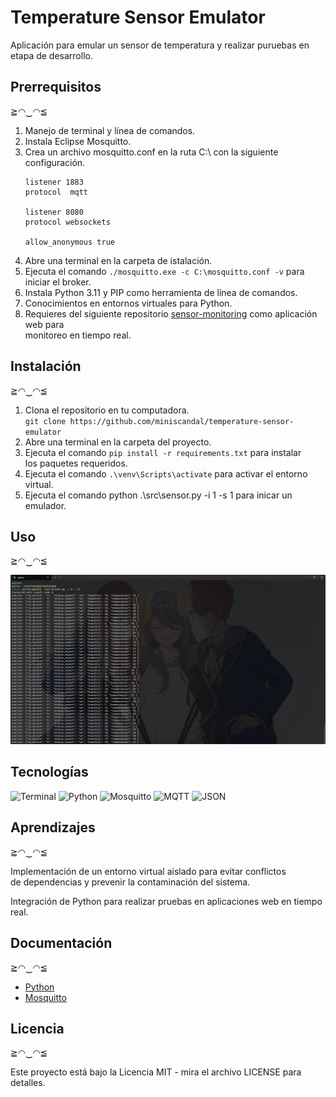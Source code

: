# Temperature Sensor Emulator

Aplicación para emular un sensor de temperatura y realizar puruebas en  
etapa de desarrollo.

## Prerrequisitos

≧◠‿◠≦

1. Manejo de terminal y línea de comandos.
2. Instala Eclipse Mosquitto.
3. Crea un archivo mosquitto.conf en la ruta C:\ con la siguiente configuración.
   ```
   listener 1883
   protocol  mqtt

   listener 8080
   protocol websockets

   allow_anonymous true
   ```
4. Abre una terminal en la carpeta de istalación.
5. Ejecuta el comando `./mosquitto.exe -c C:\mosquitto.conf -v` para  
   iniciar el broker.
6. Instala Python 3.11 y PIP como herramienta de línea de comandos.
7. Conocimientos en entornos virtuales para Python.
8. Requieres del siguiente repositorio
   [sensor-monitoring](https://github.com/miniscandal/sensor-monitoring) como aplicación web para  
   monitoreo en tiempo real.

## Instalación

≧◠‿◠≦

1. Clona el repositorio en tu computadora.  
   `git clone https://github.com/miniscandal/temperature-sensor-emulator`  
2. Abre una terminal en la carpeta del proyecto.
3. Ejecuta el comando `pip install -r requirements.txt` para instalar  
   los paquetes requeridos.
4. Ejecuta el comando `.\venv\Scripts\activate` para activar el entorno virtual.
5. Ejecuta el comando python .\src\sensor.py -i 1 -s 1 para inicar un emulador.

## Uso

≧◠‿◠≦

<img src="./docs/pictures/terminal-capture-01-min.png" width="540">

## Tecnologías
![Terminal](https://img.shields.io/badge/Terminal-%23474745.svg?style=for-the-badge)
![Python](https://img.shields.io/badge/Python-%233776AB.svg?style=for-the-badge&logo=python&logoColor=white)
![Mosquitto](https://img.shields.io/badge/Mosquitto-%233C5280.svg?style=for-the-badge)
![MQTT](https://img.shields.io/badge/MQTT-%23007ACC.svg?style=for-the-badge&logo=MQTT&logoColor=white)
![JSON](https://img.shields.io/badge/JSON-%2348494a.svg?style=for-the-badge)

## Aprendizajes

≧◠‿◠≦

Implementación de un entorno virtual aislado para evitar conflictos  
de dependencias y prevenir la contaminación del sistema.

Integración de Python para realizar pruebas en aplicaciones web en tiempo real.

## Documentación

≧◠‿◠≦

* [Python](https://www.python.org/)
* [Mosquitto](https://mosquitto.org/)

## Licencia

≧◠‿◠≦

Este proyecto está bajo la Licencia MIT - mira el archivo LICENSE para detalles.